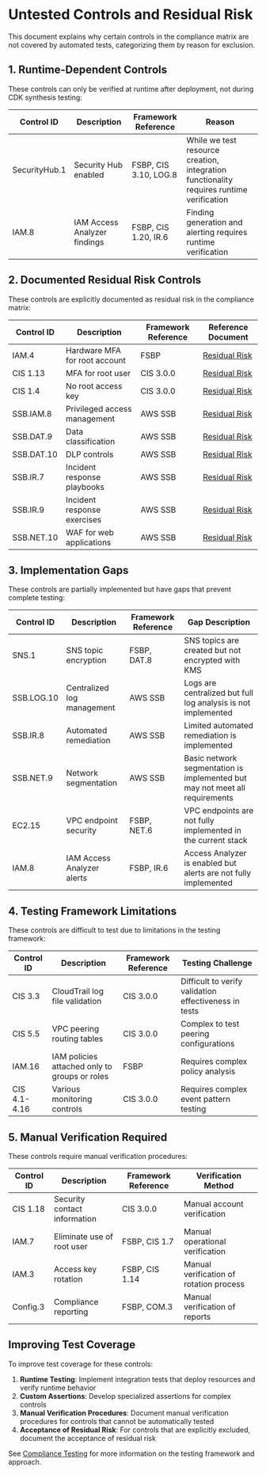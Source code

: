 # Untested Controls and Residual Risk

This document explains why certain controls in the compliance matrix are not covered by automated tests, categorizing them by reason for exclusion.

## 1. Runtime-Dependent Controls

These controls can only be verified at runtime after deployment, not during CDK synthesis testing:

| Control ID | Description | Framework Reference | Reason |
|------------|-------------|---------------------|--------|
| SecurityHub.1 | Security Hub enabled | FSBP, CIS 3.10, LOG.8 | While we test resource creation, integration functionality requires runtime verification |
| IAM.8 | IAM Access Analyzer findings | FSBP, CIS 1.20, IR.6 | Finding generation and alerting requires runtime verification |

## 2. Documented Residual Risk Controls

These controls are explicitly documented as residual risk in the compliance matrix:

| Control ID | Description | Framework Reference | Reference Document |
|------------|-------------|---------------------|-------------------|
| IAM.4 | Hardware MFA for root account | FSBP | [Residual Risk](residual_risk.md#hardware-mfa) |
| CIS 1.13 | MFA for root user | CIS 3.0.0 | [Residual Risk](residual_risk.md#root-mfa) |
| CIS 1.4 | No root access key | CIS 3.0.0 | [Residual Risk](residual_risk.md#root-access-key) |
| SSB.IAM.8 | Privileged access management | AWS SSB | [Residual Risk](residual_risk.md#privileged-access) |
| SSB.DAT.9 | Data classification | AWS SSB | [Residual Risk](residual_risk.md#data-classification) |
| SSB.DAT.10 | DLP controls | AWS SSB | [Residual Risk](residual_risk.md#dlp-controls) |
| SSB.IR.7 | Incident response playbooks | AWS SSB | [Residual Risk](residual_risk.md#incident-response) |
| SSB.IR.9 | Incident response exercises | AWS SSB | [Residual Risk](residual_risk.md#incident-response) |
| SSB.NET.10 | WAF for web applications | AWS SSB | [Residual Risk](residual_risk.md#waf) |

## 3. Implementation Gaps

These controls are partially implemented but have gaps that prevent complete testing:

| Control ID | Description | Framework Reference | Gap Description |
|------------|-------------|---------------------|----------------|
| SNS.1 | SNS topic encryption | FSBP, DAT.8 | SNS topics are created but not encrypted with KMS |
| SSB.LOG.10 | Centralized log management | AWS SSB | Logs are centralized but full log analysis is not implemented |
| SSB.IR.8 | Automated remediation | AWS SSB | Limited automated remediation is implemented |
| SSB.NET.9 | Network segmentation | AWS SSB | Basic network segmentation is implemented but may not meet all requirements |
| EC2.15 | VPC endpoint security | FSBP, NET.6 | VPC endpoints are not fully implemented in the current stack |
| IAM.8 | IAM Access Analyzer alerts | FSBP, IR.6 | Access Analyzer is enabled but alerts are not fully implemented |

## 4. Testing Framework Limitations

These controls are difficult to test due to limitations in the testing framework:

| Control ID | Description | Framework Reference | Testing Challenge |
|------------|-------------|---------------------|------------------|
| CIS 3.3 | CloudTrail log file validation | CIS 3.0.0 | Difficult to verify validation effectiveness in tests |
| CIS 5.5 | VPC peering routing tables | CIS 3.0.0 | Complex to test peering configurations |
| IAM.16 | IAM policies attached only to groups or roles | FSBP | Requires complex policy analysis |
| CIS 4.1-4.16 | Various monitoring controls | CIS 3.0.0 | Requires complex event pattern testing |

## 5. Manual Verification Required

These controls require manual verification procedures:

| Control ID | Description | Framework Reference | Verification Method |
|------------|-------------|---------------------|---------------------|
| CIS 1.18 | Security contact information | CIS 3.0.0 | Manual account verification |
| IAM.7 | Eliminate use of root user | FSBP, CIS 1.7 | Manual operational verification |
| IAM.3 | Access key rotation | FSBP, CIS 1.14 | Manual verification of rotation process |
| Config.3 | Compliance reporting | FSBP, COM.3 | Manual verification of reports |

## Improving Test Coverage

To improve test coverage for these controls:

1. **Runtime Testing**: Implement integration tests that deploy resources and verify runtime behavior
2. **Custom Assertions**: Develop specialized assertions for complex controls
3. **Manual Verification Procedures**: Document manual verification procedures for controls that cannot be automatically tested
4. **Acceptance of Residual Risk**: For controls that are explicitly excluded, document the acceptance of residual risk

See [Compliance Testing](compliance_testing.md) for more information on the testing framework and approach.